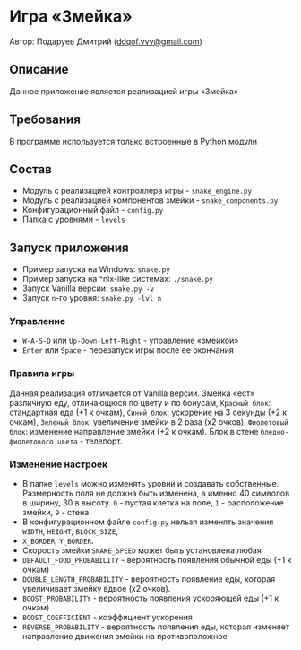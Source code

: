 # Игра «Змейка»

Автор: Подаруев Дмитрий (ddqof.vvv@gmail.com)

## Описание
Данное приложение является реализацией игры «Змейка»

## Требования
В программе используется только встроенные в Python модули

## Состав
* Модуль с реализацией контроллера игры - `snake_engine.py`
* Модуль с реализацией компонентов змейки - `snake_components.py`
* Конфигурационный файл - `config.py`
* Папка с уровнями - `levels`

## Запуск приложения
* Пример запуска на Windows: `snake.py`
* Пример запуска на \*nix-like системах: `./snake.py`
* Запуск Vanilla версии: `snake.py -v`
* Запуск `n`-го уровня: `snake.py -lvl n`

### Управление
* `W-A-S-D` или `Up-Down-Left-Right` - управление «змейкой»
* `Enter` или `Space` - перезапуск игры после ее окончания

### Правила игры
Данная реализация отличается от Vanilla версии. Змейка «ест» различную еду, отличающюся по цвету и
по бонусам, `Красный блок`: стандартная еда (+1 к очкам), `Синий блок`: ускорение на 3 секунды (+2 к
очкам), `Зеленый блок`: увеличение змейки в 2 раза (x2 очков), `Фиолетовый блок`: изменение
направление змейки (+2 к очкам). Блок в стене `бледно-фиолетового цвета` - телепорт.

### Изменение настроек
* В папке `levels` можно изменять уровни и создавать собственные. Размерность поля не должна быть изменена, а именно 40 символов в ширину, 30 в высоту. `0` - пустая клетка на поле, `1` - расположение змейки, `9` - стена
* В конфигурационном файле `config.py` нельзя изменять значения `WIDTH`, `HEIGHT`, `BLOCK_SIZE`,
* `X_BORDER`, `Y_BORDER`.
* Скорость змейки `SNAKE_SPEED` может быть установлена любая
* `DEFAULT_FOOD_PROBABILITY` - вероятность появления обычной еды (+1 к очкам)
* `DOUBLE_LENGTH_PROBABILITY` - вероятность появление еды, которая увеличивает змейку вдвое (x2 очков).
* `BOOST_PROBABILITY` - вероятность появления ускоряющей еды (+1 к очкам)
* `BOOST_COEFFICIENT` - коэффициент ускорения
* `REVERSE_PROBABILITY` - вероятность появления еды, которая изменяет направление движения змейки на противоположное
